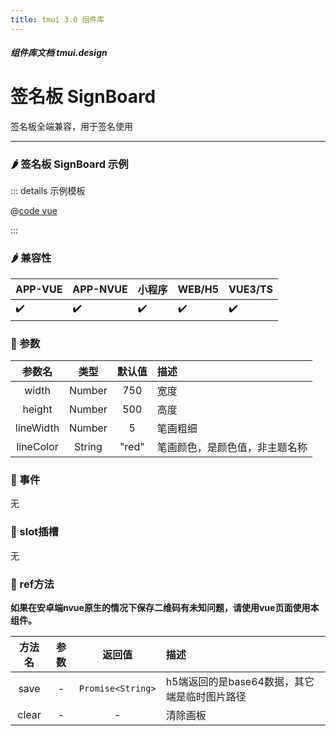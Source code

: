 ```yaml
---
title: tmui 3.0 组件库
---
```


<dirtoc></dirtoc>

##### 组件库文档 tmui.design

# 签名板 SignBoard
签名板全端兼容，用于签名使用

---


### :hot_pepper: 签名板 SignBoard 示例

<webview url="https://tmui.design/h5/#/pages/other/signBoard"></webview>

::: details 示例模板

@[code vue](pages/other/signBoard.nvue)

:::

### :hot_pepper: 兼容性

| APP-VUE | APP-NVUE | 小程序 | WEB/H5 | VUE3/TS |
| --- | --- | --- | --- | --- |
| :heavy_check_mark: | :heavy_check_mark: | :heavy_check_mark: | :heavy_check_mark: | :heavy_check_mark: |

### :seedling: 参数

| 参数名 | 类型 | 默认值 | 描述 |
| :--: | :--: | :--: | :-- |
| width | Number | 750 | 宽度 |
| height | Number | 500 | 高度 |
| lineWidth | Number | 5 | 笔画粗细 |
| lineColor | String | "red" | 笔画颜色，是颜色值，非主题名称 |

### :rose: 事件
无

### :corn: slot插槽
无

### :green_salad: ref方法

**如果在安卓端nvue原生的情况下保存二维码有未知问题，请使用vue页面使用本组件。**

| 方法名 | 参数 | 返回值 | 描述 |
| :--: | :--: | :--: | :-- |
| save | - | `Promise<String>` | h5端返回的是base64数据，其它端是临时图片路径 |
| clear | - | - | 清除画板 |
